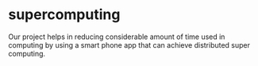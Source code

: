 supercomputing
==============

Our project helps in reducing considerable amount of time used in computing by using a smart phone app that can achieve distributed super computing.
